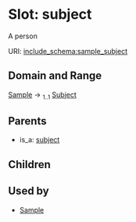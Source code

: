 
# Slot: subject


A person

URI: [include_schema:sample_subject](https://w3id.org/mixs/include_schema/sample_subject)


## Domain and Range

[Sample](Sample.md) &#8594;  <sub>1..1</sub> [Subject](Subject.md)

## Parents

 *  is_a: [subject](subject.md)

## Children


## Used by

 * [Sample](Sample.md)
